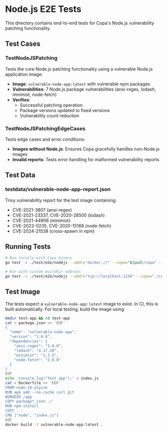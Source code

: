 # Node.js E2E Tests

This directory contains end-to-end tests for Copa's Node.js vulnerability patching functionality.

## Test Cases

### TestNodeJSPatching
Tests the core Node.js patching functionality using a vulnerable Node.js application image:
- **Image**: `vulnerable-node-app:latest` with vulnerable npm packages
- **Vulnerabilities**: 7 Node.js package vulnerabilities (ansi-regex, lodash, minimist, node-fetch)
- **Verifies**: 
  - Successful patching operation
  - Package versions updated to fixed versions
  - Vulnerability count reduction

### TestNodeJSPatchingEdgeCases
Tests edge cases and error conditions:
- **Images without Node.js**: Ensures Copa gracefully handles non-Node.js images
- **Invalid reports**: Tests error handling for malformed vulnerability reports

## Test Data

### testdata/vulnerable-node-app-report.json
Trivy vulnerability report for the test image containing:
- CVE-2021-3807 (ansi-regex)
- CVE-2021-23337, CVE-2020-28500 (lodash) 
- CVE-2021-44906 (minimist)
- CVE-2022-0235, CVE-2020-15168 (node-fetch)
- CVE-2024-21538 (cross-spawn in npm)

## Running Tests

```bash
# Run locally with Copa binary
go test -v ./test/e2e/nodejs --addr="docker://" --copa="$(pwd)/copa" --scanner=trivy -timeout 0

# Run with custom buildkit address
go test -v ./test/e2e/nodejs --addr="tcp://localhost:1234" --copa="./copa" --scanner=trivy
```

## Test Image

The tests expect a `vulnerable-node-app:latest` image to exist. In CI, this is built automatically. For local testing, build the image using:

```bash
mkdir test-app && cd test-app
cat > package.json << 'EOF'
{
  "name": "vulnerable-node-app",
  "version": "1.0.0", 
  "dependencies": {
    "ansi-regex": "3.0.0",
    "lodash": "4.17.20",
    "minimist": "1.2.5", 
    "node-fetch": "2.6.0"
  }
}
EOF
echo 'console.log("Test app");' > index.js
cat > Dockerfile << 'EOF'
FROM node:18-alpine
RUN apk add --no-cache curl git
WORKDIR /app
COPY package*.json ./
RUN npm install
COPY . .
CMD ["node", "index.js"]
EOF
docker build -t vulnerable-node-app:latest .
```